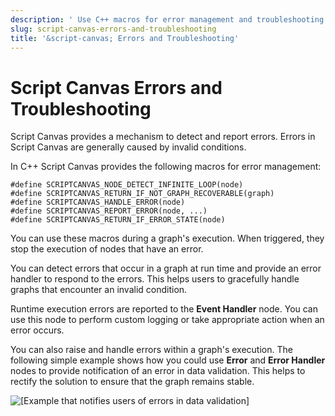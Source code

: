 ```yaml
---
description: ' Use C++ macros for error management and troubleshooting in &ALYlong;. '
slug: script-canvas-errors-and-troubleshooting
title: '&script-canvas; Errors and Troubleshooting'
---
```

# Script Canvas Errors and Troubleshooting<a name="script-canvas-errors-and-troubleshooting"></a>

Script Canvas provides a mechanism to detect and report errors\. Errors in Script Canvas are generally caused by invalid conditions\.

In C\+\+ Script Canvas provides the following macros for error management:

```
#define SCRIPTCANVAS_NODE_DETECT_INFINITE_LOOP(node)
#define SCRIPTCANVAS_RETURN_IF_NOT_GRAPH_RECOVERABLE(graph)
#define SCRIPTCANVAS_HANDLE_ERROR(node)
#define SCRIPTCANVAS_REPORT_ERROR(node, ...)
#define SCRIPTCANVAS_RETURN_IF_ERROR_STATE(node)
```

You can use these macros during a graph's execution\. When triggered, they stop the execution of nodes that have an error\.

You can detect errors that occur in a graph at run time and provide an error handler to respond to the errors\. This helps users to gracefully handle graphs that encounter an invalid condition\.

Runtime execution errors are reported to the **Event Handler** node\. You can use this node to perform custom logging or take appropriate action when an error occurs\.

You can also raise and handle errors within a graph's execution\. The following simple example shows how you could use **Error** and **Error Handler** nodes to provide notification of an error in data validation\. This helps to rectify the solution to ensure that the graph remains stable\.

![\[Example that notifies users of errors in data validation\]](/images/userguide/scripting/script-canvas/script-canvas-errors-and-troubleshooting-1.png)